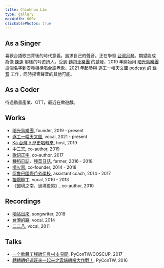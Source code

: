 ```yaml
---
title: Chìnkhun Lîm
type: gallery
maxWidth: 800x
clickablePhotos: true
---
```


## As a Singer

喜歡台語歌曲背後的時代意義。追求自己的聲音。正在學習 [台灣月琴]。期望能成為像 [陳達] 那樣的吟遊詩人。受到 [麵包車樂團] 的啟發，2019 年開始用 [暗光鳥樂團] 這個名字到安養機構唱台語老歌。2021 年起參與 [逐工一幅天文圖] [podcast][逐工一幅天文圖/podcast] 的 [錄音][逐工一幅天文圖/vocal] 工作，同時探索聲音的其他可能。

## As a Coder

待過動畫產業、OTT，最近在做遊戲。

## Works

- [暗光鳥樂團], founder, 2019 - present
- [逐工一幅天文圖], vocal, 2021 - present
- [Kā 台灣 ê 歷史唱轉來], host, 2019
- 中二志, co-author, 2019
- [歌詞正字], co-author, 2017
- [種稻日誌]、[種菜日誌], farmer, 2016 - 2018
- [噴火器], co-founder, 2014 - 2018
- [阿魯巴國際戶外學校], assistant coach, 2014 - 2017
- [捏爆柳丁], vocal, 2010 - 2013
- 《國境之南，過境役男》, co-author, 2010

## Recordings

- [咱站出來](https://www.youtube.com/watch?v=-htDN9onwAM), songwriter, 2018
- [台灣的路](https://www.youtube.com/watch?v=d6dZg2a8fnQ), vocal, 2014
- [二二八](https://www.youtube.com/watch?v=-ycAMd3BwgA), vocal, 2011

## Talks

- [一个軟體工程師佇農村 ê 見聞](https://hackmd.io/@badboy99/Hyzjn1FGb?type=slide#/), PyConTW/COSCUP, 2017
- [轉轉轉好運旺來一起來之雲端轉檔大作戰！](https://tw.pycon.org/2016/en-us/events/talk/70089712156541000/), PyConTW, 2016

[台灣月琴]: https://www.cmcmusic.com.tw/%E5%8F%B0%E7%81%A3%E6%9C%88%E7%90%B4/
[陳達]: https://zh.wikipedia.org/zh-tw/%E9%99%B3%E9%81%94_(%E6%AD%8C%E6%89%8B)
[麵包車樂團]: https://www.facebook.com/puncarband/
[暗光鳥樂團]: https://www.facebook.com/ReclaimTW/
[逐工一幅天文圖]: https://apod.tw
[逐工一幅天文圖/podcast]: https://open.firstory.me/user/apod-taigi/platforms
[逐工一幅天文圖/vocal]: https://apod.tw/vocals/%E9%98%BF%E9%8C%95/
[重度發酵]: https://www.youtube.com/watch?v=oaQkZYghwOk
[Kā 台灣 ê 歷史唱轉來]: https://podcasts.apple.com/tw/podcast/k%C4%81-%E5%8F%B0%E7%81%A3-%C3%AA-%E6%AD%B7%E5%8F%B2%E5%94%B1%E8%BD%89%E4%BE%86/id1488109694
[歌詞正字]: https://kuasu.tgb.org.tw/
[種稻日誌]: https://twitter.com/search?q=%23%E7%A8%AE%E7%A8%BB%E6%97%A5%E8%AA%8C%20%40badboy99tw&src=typed_query
[種菜日誌]: https://twitter.com/search?q=%23%E7%A8%AE%E8%8F%9C%E6%97%A5%E8%AA%8C%20%40badboy99tw&src=typed_query&f=top
[噴火器]: https://www.facebook.com/flamethrower.taiwan
[阿魯巴國際戶外學校]: https://www.aruba.org.tw/
[捏爆柳丁]: https://www.facebook.com/niippleorange
